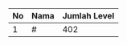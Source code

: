 | No | Nama            | Jumlah Level |
|----|-----------------|--------------|
| 1  | #    |    402        |

